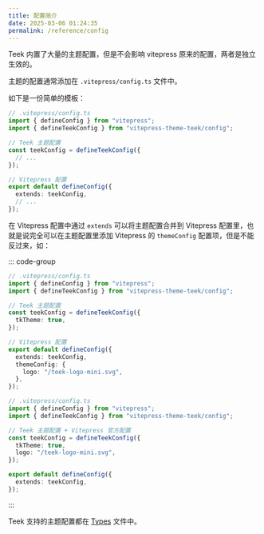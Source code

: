 ```yaml
---
title: 配置简介
date: 2025-03-06 01:24:35
permalink: /reference/config
---
```


Teek 内置了大量的主题配置，但是不会影响 vitepress 原来的配置，两者是独立生效的。

主题的配置通常添加在 `.vitepress/config.ts` 文件中。

如下是一份简单的模板：

```ts
// .vitepress/config.ts
import { defineConfig } from "vitepress";
import { defineTeekConfig } from "vitepress-theme-teek/config";

// Teek 主题配置
const teekConfig = defineTeekConfig({
  // ...
});

// Vitepress 配置
export default defineConfig({
  extends: teekConfig,
  // ...
});
```

在 Vitepress 配置中通过 `extends` 可以将主题配置合并到 Vitepress 配置里，也就是说完全可以在主题配置里添加 Vitepress 的 `themeConfig` 配置项，但是不能反过来，如：

::: code-group

```ts [各自配置]
// .vitepress/config.ts
import { defineConfig } from "vitepress";
import { defineTeekConfig } from "vitepress-theme-teek/config";

// Teek 主题配置
const teekConfig = defineTeekConfig({
  tkTheme: true,
});

// Vitepress 配置
export default defineConfig({
  extends: teekConfig,
  themeConfig: {
    logo: "/teek-logo-mini.svg",
  },
});
```

```ts [统一配置]
// .vitepress/config.ts
import { defineConfig } from "vitepress";
import { defineTeekConfig } from "vitepress-theme-teek/config";

// Teek 主题配置 + Vitepress 官方配置
const teekConfig = defineTeekConfig({
  tkTheme: true,
  logo: "/teek-logo-mini.svg",
});

export default defineConfig({
  extends: teekConfig,
});
```

:::

Teek 支持的主题配置都在 [Types](https://github.com/Kele-Bingtang/vitepress-theme-teek/blob/master/vitepress-theme-teek/src/config/types.ts) 文件中。
